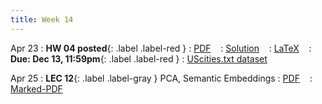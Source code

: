 ```yaml
---
title: Week 14
---
```


Apr 23
: **HW 04 posted**{: .label .label-red }
  : [PDF](homeworks/HW04/HW04.pdf) &nbsp;&nbsp;
  : [Solution](#) &nbsp;&nbsp;
  : [LaTeX](homeworks/HW01/template.tex) &nbsp;&nbsp;
: **Due: Dec 13, 11:59pm**{: .label .label-red }
  : [UScities.txt dataset](homeworks/HW04/UScities.txt)

Apr 25
: **LEC 12**{: .label .label-gray } PCA, Semantic Embeddings
  : [PDF](lectures/12-pca-embeding/Lec12.pdf) &nbsp;&nbsp;
  : [Marked-PDF](lectures/12-pca-embeding/Lec12-marked.pdf)
